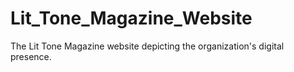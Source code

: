 # Lit_Tone_Magazine_Website
The Lit Tone Magazine website depicting the organization's digital presence.
